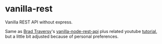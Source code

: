 # vanilla-rest
 Vanilla REST API without express.

Same as [Brad Traversy](https://github.com/bradtraversy/vanilla-node-rest-api)'s [vanilla-node-rest-api](https://github.com/bradtraversy/vanilla-node-rest-api) plus related youtube [tutorial](https://www.youtube.com/watch?v=_1xa8Bsho6A), but a little bit adjusted because of personal preferences.
